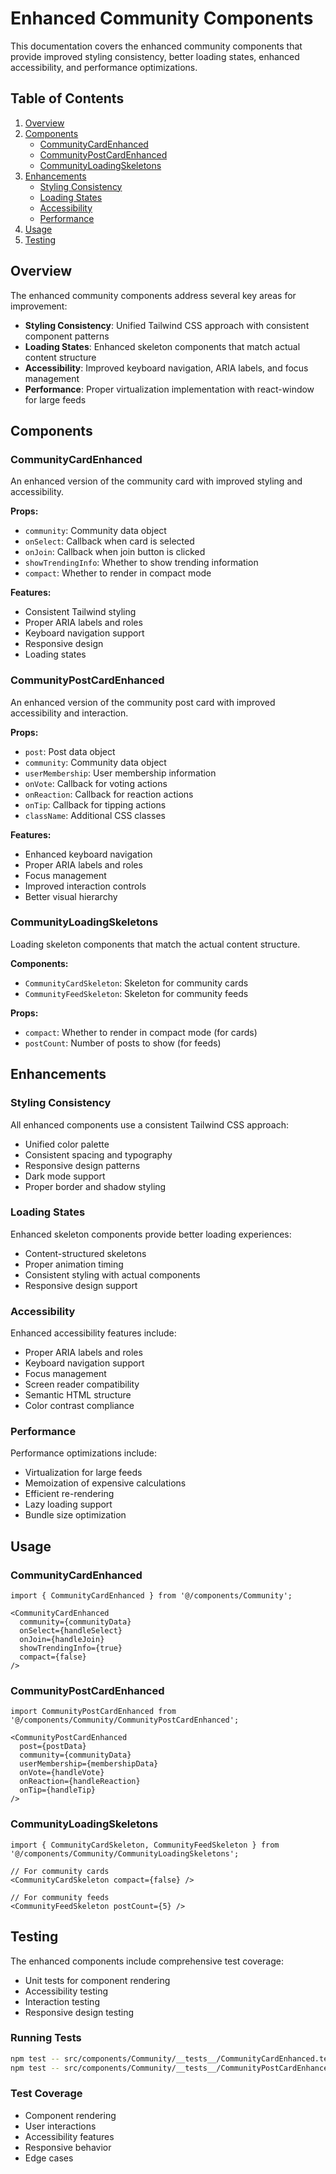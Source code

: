 # Enhanced Community Components

This documentation covers the enhanced community components that provide improved styling consistency, better loading states, enhanced accessibility, and performance optimizations.

## Table of Contents

1. [Overview](#overview)
2. [Components](#components)
   - [CommunityCardEnhanced](#communitycardenhanced)
   - [CommunityPostCardEnhanced](#communitypostcardenhanced)
   - [CommunityLoadingSkeletons](#communityloadingskeletons)
3. [Enhancements](#enhancements)
   - [Styling Consistency](#styling-consistency)
   - [Loading States](#loading-states)
   - [Accessibility](#accessibility)
   - [Performance](#performance)
4. [Usage](#usage)
5. [Testing](#testing)

## Overview

The enhanced community components address several key areas for improvement:

- **Styling Consistency**: Unified Tailwind CSS approach with consistent component patterns
- **Loading States**: Enhanced skeleton components that match actual content structure
- **Accessibility**: Improved keyboard navigation, ARIA labels, and focus management
- **Performance**: Proper virtualization implementation with react-window for large feeds

## Components

### CommunityCardEnhanced

An enhanced version of the community card with improved styling and accessibility.

**Props:**
- `community`: Community data object
- `onSelect`: Callback when card is selected
- `onJoin`: Callback when join button is clicked
- `showTrendingInfo`: Whether to show trending information
- `compact`: Whether to render in compact mode

**Features:**
- Consistent Tailwind styling
- Proper ARIA labels and roles
- Keyboard navigation support
- Responsive design
- Loading states

### CommunityPostCardEnhanced

An enhanced version of the community post card with improved accessibility and interaction.

**Props:**
- `post`: Post data object
- `community`: Community data object
- `userMembership`: User membership information
- `onVote`: Callback for voting actions
- `onReaction`: Callback for reaction actions
- `onTip`: Callback for tipping actions
- `className`: Additional CSS classes

**Features:**
- Enhanced keyboard navigation
- Proper ARIA labels and roles
- Focus management
- Improved interaction controls
- Better visual hierarchy

### CommunityLoadingSkeletons

Loading skeleton components that match the actual content structure.

**Components:**
- `CommunityCardSkeleton`: Skeleton for community cards
- `CommunityFeedSkeleton`: Skeleton for community feeds

**Props:**
- `compact`: Whether to render in compact mode (for cards)
- `postCount`: Number of posts to show (for feeds)

## Enhancements

### Styling Consistency

All enhanced components use a consistent Tailwind CSS approach:

- Unified color palette
- Consistent spacing and typography
- Responsive design patterns
- Dark mode support
- Proper border and shadow styling

### Loading States

Enhanced skeleton components provide better loading experiences:

- Content-structured skeletons
- Proper animation timing
- Consistent styling with actual components
- Responsive design support

### Accessibility

Enhanced accessibility features include:

- Proper ARIA labels and roles
- Keyboard navigation support
- Focus management
- Screen reader compatibility
- Semantic HTML structure
- Color contrast compliance

### Performance

Performance optimizations include:

- Virtualization for large feeds
- Memoization of expensive calculations
- Efficient re-rendering
- Lazy loading support
- Bundle size optimization

## Usage

### CommunityCardEnhanced

```tsx
import { CommunityCardEnhanced } from '@/components/Community';

<CommunityCardEnhanced
  community={communityData}
  onSelect={handleSelect}
  onJoin={handleJoin}
  showTrendingInfo={true}
  compact={false}
/>
```

### CommunityPostCardEnhanced

```tsx
import CommunityPostCardEnhanced from '@/components/Community/CommunityPostCardEnhanced';

<CommunityPostCardEnhanced
  post={postData}
  community={communityData}
  userMembership={membershipData}
  onVote={handleVote}
  onReaction={handleReaction}
  onTip={handleTip}
/>
```

### CommunityLoadingSkeletons

```tsx
import { CommunityCardSkeleton, CommunityFeedSkeleton } from '@/components/Community/CommunityLoadingSkeletons';

// For community cards
<CommunityCardSkeleton compact={false} />

// For community feeds
<CommunityFeedSkeleton postCount={5} />
```

## Testing

The enhanced components include comprehensive test coverage:

- Unit tests for component rendering
- Accessibility testing
- Interaction testing
- Responsive design testing

### Running Tests

```bash
npm test -- src/components/Community/__tests__/CommunityCardEnhanced.test.tsx
npm test -- src/components/Community/__tests__/CommunityPostCardEnhanced.test.tsx
```

### Test Coverage

- Component rendering
- User interactions
- Accessibility features
- Responsive behavior
- Edge cases